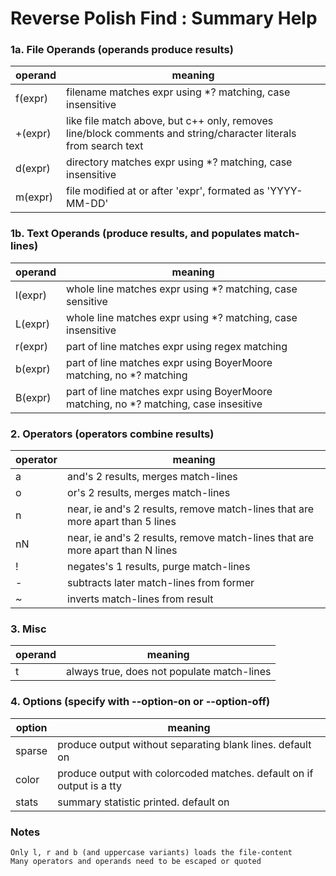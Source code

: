 
# Reverse Polish Find : Summary Help

### 1a. File Operands (operands produce results)
|operand|meaning|
| ----- | ----- |
|f(expr)|filename matches expr using *? matching, case insensitive|
|+(expr)|like file match above, but c++ only, removes line/block comments and string/character literals from search text|
|d(expr)|directory matches expr using *? matching, case insensitive|
|m(expr)|file modified at or after 'expr', formated as 'YYYY-MM-DD'|

### 1b. Text Operands (produce results, and populates match-lines)
|operand|meaning|
| ----- | ----- |
|l(expr)|whole line matches expr using *? matching, case sensitive|
|L(expr)|whole line matches expr using *? matching, case insensitive|
|r(expr)|part of line matches expr using regex matching|
|b(expr)|part of line matches expr using BoyerMoore matching, no *? matching|
|B(expr)|part of line matches expr using BoyerMoore matching, no *? matching, case insesitive|

### 2. Operators (operators combine results)
|operator|meaning|
| ------ | ----- |
|a |and's 2 results, merges match-lines|
|o |or's 2 results, merges match-lines|
|n |near, ie and's 2 results, remove match-lines that are more apart than 5 lines|
|nN|near, ie and's 2 results, remove match-lines that are more apart than N lines|
|! |negates's 1 results, purge match-lines|
|- |subtracts later match-lines from former|
|~ |inverts match-lines from result|

### 3. Misc
|operand|meaning|
| ----- | ----- |
|t      |always true, does not populate match-lines|

### 4. Options (specify with --option-on or --option-off)
|option|meaning|
| ----- | ----- |
|sparse|produce output without separating blank lines. default on|
|color |produce output with colorcoded matches. default on if output is a tty|
|stats |summary statistic printed. default on|

### Notes
    Only l, r and b (and uppercase variants) loads the file-content  
    Many operators and operands need to be escaped or quoted  

